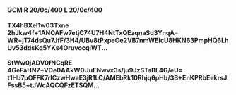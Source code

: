 #### GCM R 20/0c/400 L 20/0c/400
**TX4hBXel1w03Txne**<br/>**2hJkw4f+1ANOAFw7etjC74U7H4NtTxQEzqnaSd3YnqA=**<br/>**WR+jT74dsQu7JfF/3H4/UBv8tPxpeOe2VB7nmWElcU8HKN63PmpHQ6LhUv53ddsKq5YKs4OruvocqiWT...**<br/><br/>
**StWw0jADV0fNCqRE**<br/>**4GeFaHN7+VDe0AAkW0UuENwvx3s/ju9JzSTsBL4G/eU=**<br/>**t1Hb7pOFFK7rICzwHwaE3jR1LC/AMEbRk10Rhjq6pHb/3B+EnKPRbEekrsJFssB5+tJWcAQCQFzETSQM...**